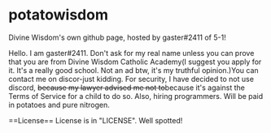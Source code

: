# potatowisdom
Divine Wisdom's own github page, hosted by gaster#2411 of 5-1!

  Hello. I am gaster#2411. Don't ask for my real name unless you can prove that you are from Divine Wisdom Catholic Academy(I suggest you apply for it.
It's a really good school. Not an ad btw, it's my truthful opinion.)You can contact me on discor-just kidding. For security, I have decided to not use discord, ~~because my lawyer advised me not to~~because it's against the Terms of Service for a child to do so. 
  Also, hiring programmers. Will be paid in potatoes and pure nitrogen.
  
 ==License==
 License is in "LICENSE". Well spotted!
